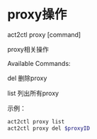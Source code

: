 # proxy操作

act2ctl proxy [command]

proxy相关操作



Available Commands:

del    删除proxy

list    列出所有proxy



示例：

```bash
act2ctl proxy list
act2ctl proxy del $proxyID
```

